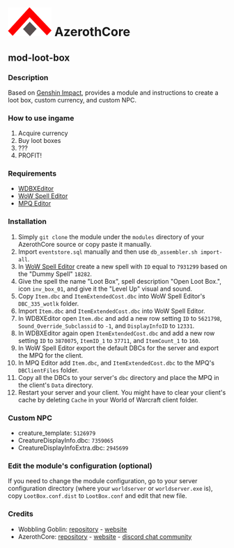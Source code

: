 # ![logo](https://raw.githubusercontent.com/azerothcore/azerothcore.github.io/master/images/logo-github.png) AzerothCore

## mod-loot-box

### Description
Based on [Genshin Impact](https://genshin.mihoyo.com/en/), provides a module and instructions to create a loot box, custom currency, and custom NPC.

### How to use ingame
1. Acquire currency
2. Buy loot boxes
3. ???
4. PROFIT!

### Requirements
* [WDBXEditor](https://github.com/WowDevTools/WDBXEditor)
* [WoW Spell Editor](https://github.com/stoneharry/WoW-Spell-Editor)
* [MPQ Editor](http://www.zezula.net/en/mpq/download.html)

### Installation
1. Simply `git clone` the module under the `modules` directory of your AzerothCore source or copy paste it manually.
2. Import `eventstore.sql` manually and then use `db_assembler.sh import-all`.
3. In [WoW Spell Editor](https://github.com/stoneharry/WoW-Spell-Editor) create a new spell with `ID` equal to `7931299` based on the "Dummy Spell" `18282`.
4. Give the spell the name "Loot Box", spell description "Open Loot Box.", icon `inv_box_01`, and give it the "Level Up" visual and sound.
7. Copy `Item.dbc` and `ItemExtendedCost.dbc` into WoW Spell Editor's `DBC_335_wotlk` folder.
8. Import `Item.dbc` and `ItemExtendedCost.dbc` into WoW Spell Editor.
9. In WDBXEditor open `Item.dbc` and add a new row setting `ID` to `5621798`, `Sound_Override_Subclassid` to `-1`, and `DisplayInfoID` to `12331`.
10. In WDBXEditor again open `ItemExtendedCost.dbc` and add a new row setting `ID` to `3870075`, `ItemID_1` to `37711`, and `ItemCount_1` to `160`.
11. In WoW Spell Editor export the default DBCs for the server and export the MPQ for the client.
12. In MPQ Editor add `Item.dbc`, and `ItemExtendedCost.dbc` to the MPQ's `DBClientFiles` folder.
13. Copy all the DBCs to your server's `dbc` directory and place the MPQ in the client's `Data` directory.
14. Restart your server and your client. You might have to clear your client's cache by deleting `Cache` in your World of Warcraft client folder.

### Custom NPC
* creature_template: `5126979`
* CreatureDisplayInfo.dbc: `7359065`
* CreatureDisplayInfoExtra.dbc: `2945699`

### Edit the module's configuration (optional)
If you need to change the module configuration, go to your server configuration directory (where your `worldserver` or `worldserver.exe` is), copy `LootBox.conf.dist` to `LootBox.conf` and edit that new file.

### Credits
* Wobbling Goblin: [repository](https://github.com/wobgob) - [website](https://wobgob.com)
* AzerothCore: [repository](https://github.com/azerothcore) - [website](http://azerothcore.org/) - [discord chat community](https://discord.gg/PaqQRkd)